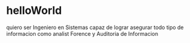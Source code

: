 # helloWorld
quiero ser Ingeniero en Sistemas capaz de lograr asegurar todo tipo de informacion como analist Forence y Auditoria de Informacion
